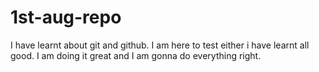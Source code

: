 # 1st-aug-repo

I have learnt about git and github.
I am here to test either i have learnt all good.
I am doing it great and I am gonna do everything right.
